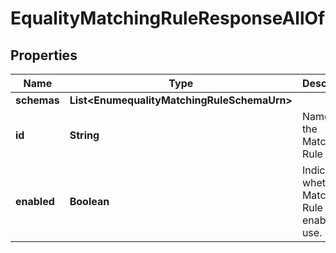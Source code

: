 

# EqualityMatchingRuleResponseAllOf


## Properties

| Name | Type | Description | Notes |
|------------ | ------------- | ------------- | -------------|
|**schemas** | **List&lt;EnumequalityMatchingRuleSchemaUrn&gt;** |  |  [optional] |
|**id** | **String** | Name of the Matching Rule |  [optional] |
|**enabled** | **Boolean** | Indicates whether the Matching Rule is enabled for use. |  [optional] |



